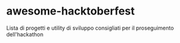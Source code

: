# awesome-hacktoberfest
Lista di progetti e utility di sviluppo consigliati per il proseguimento dell'hackathon 
